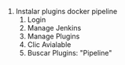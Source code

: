 1. Instalar plugins docker pipeline
    1. Login
    1. Manage Jenkins
    1. Manage Plugins
    1. Clic Avialable
    1. Buscar Plugins: "Pipeline"
